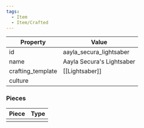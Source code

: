 ```yaml
---
tags:
  - Item
  - Item/Crafted
---
```


| Property          | Value                     |
| ----------------- | ------------------------- |
| id                | aayla_secura_lightsaber   |
| name              | Aayla Secura's Lightsaber |
| crafting_template | [[Lightsaber]]            |
| culture           |                           |

### Pieces
| Piece | Type |
| ----- | ---- |
|       |      |



